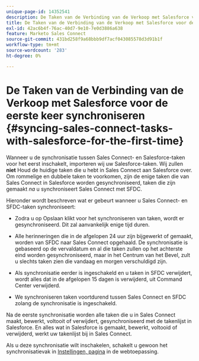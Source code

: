 ```yaml
---
unique-page-id: 14352541
description: De Taken van de Verbinding van de Verkoop met Salesforce voor het eerst synchroniseren - de Documenten van Marketo - de Documentatie van het Product
title: De Taken van de Verbinding van de Verkoop met Salesforce voor de eerste keer synchroniseren
exl-id: 42ac6b4f-76ac-40d7-9e10-7e0d3886a638
feature: Marketo Sales Connect
source-git-commit: 431bd258f9a68bbb9df7acf043085578d3d91b1f
workflow-type: tm+mt
source-wordcount: '283'
ht-degree: 0%

---
```


# De Taken van de Verbinding van de Verkoop met Salesforce voor de eerste keer synchroniseren {#syncing-sales-connect-tasks-with-salesforce-for-the-first-time}

Wanneer u de synchronisatie tussen Sales Connect- en Salesforce-taken voor het eerst inschakelt, importeren wij uw Salesforce-taken. Wij zullen **niet** Houd de huidige taken die u hebt in Sales Connect aan Salesforce over. Om rommelige en dubbele taken te voorkomen, zijn de enige taken die van Sales Connect in Salesforce worden gesynchroniseerd, taken die zijn gemaakt *na* u synchroniseert Sales Connect met SFDC.

Hieronder wordt beschreven wat er gebeurt wanneer u Sales Connect- en SFDC-taken synchroniseert:

- Zodra u op Opslaan klikt voor het synchroniseren van taken, wordt er gesynchroniseerd. Dit zal aanvankelijk enige tijd duren.

- Alle herinneringen die in de afgelopen 24 uur zijn bijgewerkt of gemaakt, worden van SFDC naar Sales Connect opgehaald. De synchronisatie is gebaseerd op de vervaldatum en al die taken zullen op het achterste eind worden gesynchroniseerd, maar in het Centrum van het Bevel, zult u slechts taken zien die vandaag en morgen verschuldigd zijn.

- Als synchronisatie eerder is ingeschakeld en u taken in SFDC verwijdert, wordt alles dat in de afgelopen 15 dagen is verwijderd, uit Command Center verwijderd.

- We synchroniseren taken voortdurend tussen Sales Connect en SFDC zolang de synchronisatie is ingeschakeld.

Na de eerste synchronisatie worden alle taken die u in Sales Connect maakt, bewerkt, voltooit of verwijdert, gesynchroniseerd met de takenlijst in Salesforce. En alles wat in Salesforce is gemaakt, bewerkt, voltooid of verwijderd, werkt uw takenlijst bij in Sales Connect.

Als u deze synchronisatie wilt inschakelen, schakelt u gewoon het synchronisatievak in [Instellingen, pagina](https://toutapp.com/login) in de webtoepassing.
